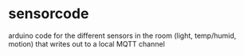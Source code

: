# sensorcode
arduino code for the different sensors in the room (light, temp/humid, motion) that writes out to a local MQTT channel
